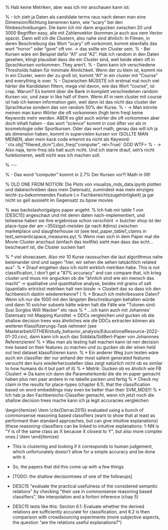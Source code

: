 

% Hab keine Metriken, aber was ich mir anschauen kann ist:

% - Ich zieh ja Daten als candidate terms raus nach denen man eine Dimension/Richtung benennen kann, wie “scary” bei den filmbeschreibungen. Die kann ich mir dann angucken zwischen 20 und 3000 Begriffen easy, alle mit Zahlenvektor (kommen ja auch aus nem Vector space). Dann will ich die Clustern, also nahe sind ähnlich: In Filmen, in deren Beschreibung das Wort “scary” oft vorkommt, kommt ebenfalls das wort “horror” oder “gore” oft vor. → das sollte ein Cluster sein.
% - Bei Kursen wäre ein Beispiel dafür “A1” und “A2”. Hab ich random in den Daten gesehen, klingt plausibel dass die ein Cluster sind, weil beide eben oft in Sprachkursen vorkommen. They aren’t.
% - Dann kann ich verschiedene Thresholds haben für minimale Ähnlichkeit. Wenn der zu klein ist, kommt nix in ein Cluster, wenn der zu groß ist, kommt “A1” in ein cluster mit “Course” and everything is over.
% - Dazwischen MÜSSTE ich erstmal mal noch viel härter die Kandidaten filtern, mega viel davon, wie das Wort “course”, ist crap. Warum? Es kommt über die Bank in komplett verschiedenen random Kursen vor, und zwar in like half of them. Wenn A1 in nem cluster mit course ist hab ich keinen information gain, weil dann ist das nicht das cluster der Sprachkurse sondern das von random 50% der Kurse.
% - → Man könnte meinen man kann Wörter die oft vorkommen (high term freq) keine Keywords mehr werden. ABER es gibt auch wörter die oft vorkommen aber doch inhalt haben - das wort “science” kommt in coxi öfter vor als in kosmetologie oder Sportkursen. Oder das wort math, genau das will ich ja als dimension haben, kommt in supervielen kursen vor (SOLLTE MAN MEINEN, aber mein kack code erkennt es nicht als Keyword: ``ctx.obj["filtered_dcm"].doc_freq("computer", rel=True)` GOD WTF=
% - → Also naja, term-freq ists halt auch nciht. Und ich starre drauf, seh’s nicht funktionieren, weiß nicht was ich machen soll.

% ---

% - Das word “computer” kommt in 2.7% Der Kursen vor?! Math in 0ß!



% OLD ONE FROM NOTION: Die Plots von visualize_mds_data.ipynb plotten und dabeischreiben dass mein Datensatz, zumindest was mein einziges leicht-zu-bekommendes Feature (→ Fachbereichtszugehörtigkeit) ja gar nicht so geil aussieht im Gegensatz zu bpsw movies

% was backslashorigalgos paper angeht: 
% Ich hab mir table 1 von [DESC15] angeschaut und mit deren daten nach-implementiert, und teilweise haben sie ihre ergebnisse schon verschönt -> butcher shop ist der place-type der am ~350zigst-meisten (je nach #dims) zwischen marketplace und slaughterhouse ist (see test_paper_table1_claims in test_semanticspace_measures.py)
% Wenn man sich in dem Paper mal die Movie-Cluster anschaut (einfach das textfile) sieht man dass das echt... bescheuert ist, die Cluster sucken hart

% * viel showcasen. Also mir 10 Kurse raussuchen die laut algorithmus nahe beieinander sind und sagen "hier, wir sehen die sehen tatsächlich related aus".
% * Drauf eingehen dass ich nicht wirklich metriken habe. This is not classification, I don't get a "87% accuracy" and can compare that, ich krieg cluster und muss mir angucken ob die "ähnlich sind wie ein mensch das macht" -> qualitative und quantitative analyse, beides mit grains of salt (quantiativ ertrickst metriken halt nen bissle -> Clustert das so dass ich den fachbereich dadrin wiedererkenne? )
% * Brauch ich mehr/bessere Daten? Wenn ich nur die 1000 mit den längsten Beschreibungen behalten würde und dann 10 solcher subsets hätte wären halt die Fälle wie "Tutoren sind: Susi Sorglos Willi Wacker" etc raus
% * ...ich kann auch mit Johannes' Datensatz mit Mapping Kurstitel -> DDCs vergleichen und gucken ob die shallow decision trees was ähnliches wie die DDCs extracten können als weiteren Klassifizerungs-Task nehmen! (see Masterarbeit/OTHER/study_behavior_analysis/EducationalResource-2022-01-20.csv), dann kann ich auch das Siddata/SidBert-Paper von Johannnes Referenzieren!
% * Was man als testing halt machen kann ist nen decision tree based on their features zu machen und zu gucken ob der einen held out test dataset klassifizieren kann.
% * Ein anderer Weg zum testen wäre auch ein classifier der nur anhand der most salient generated features versucht den kurs wiederherzustellen (das zeigt natürlich nicht ob es similar to how humans do it but part of it)
% * Metrik: Gucken ob es ähnlich wie FB Clustert => Da kann ich dann die Parameterkombi die die im paper gemacht haben plus nen paar andere in ne tabelle packen und fertig
% * Check my claim in the results for place-types (chapter 6.1), that the classification based on word embeddings may even be better than their SVM_MDS!!!
% * Ich hab ja den Fachbereichs-Classifier gemacht, wenn ich jetzt noch die shallow decision trees mache kann ich ja legit accuracies vergleichen

\begin{itemize}
	\item \cite{Derrac2015} evaluated using a bunch of commonsense reasoning based classifiers (want to show that at least as performant than standard approaches, but can give intuitive explanations) (these reasoning-classifiers can be linked to intuitive explanations: 1-NN is "Y is of the same class as X because X closest to Y", but also more complex ones.) 
	\item 
\end{itemize}

* This is clustering and looking if it corresponds to human judgement, which unfortunately doesn't allow for a simple accuracy and be done with it.
* So, the papers that did this come up with a few things
* [TODO: the shallow decisiontrees of one of the followups]
* DESC15 "evaluate the practical usefulness of the considered semantic relations" by checking "their use in commonsense reasoning based classifiers", like interpolation and a fortiori inference (chap 5)


* DESC15 tests like this: Section 6.1: Evaluate whether the derived relations are sufficiently accurate for classification, and 6.2 is then comparison with crowdsourcing experiments (more subjective aspects, the question “are the relations useful explanations?”)




